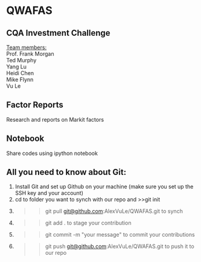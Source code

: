 QWAFAS
======

<h2>CQA Investment Challenge</h2>

<u>Team members:</u>  
Prof. Frank Morgan  
Ted Murphy  
Yang Lu  
Heidi Chen  
Mike Flynn  
Vu Le  

<h2>Factor Reports</h2>
Research and reports on Markit factors

<h2>Notebook</h2>
Share codes using ipython notebook

<h2>All you need to know about Git:</h2>

1. Install Git and set up Github on your machine (make sure you set up the SSH key and your account)  
2. cd to folder you want to synch with our repo and >>git init  
3. >>git pull git@github.com:AlexVuLe/QWAFAS.git to synch  
4. >>git add . to stage your contribution  
5. >>git commit -m "your message" to commit your contributions  
6. >>git push git@github.com:AlexVuLe/QWAFAS.git to push it to our repo  

